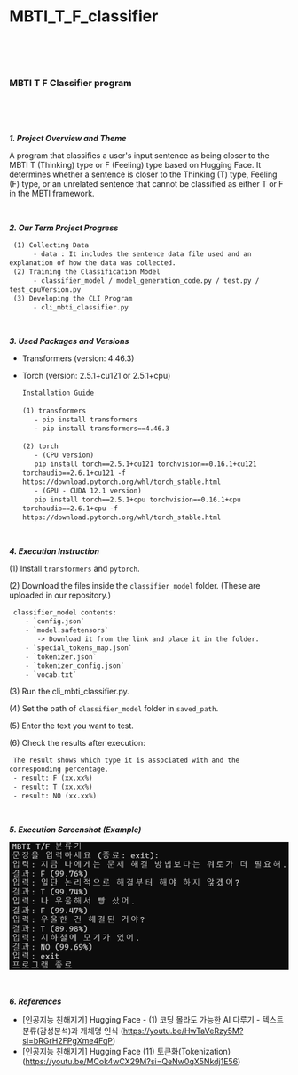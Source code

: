 # MBTI_T_F_classifier

<br><br><br>

### MBTI T F Classifier program

<br><br><br>

***1. Project Overview and Theme***

A program that classifies a user's input sentence as being closer to the MBTI T (Thinking) type or F (Feeling) type based on Hugging Face.
It determines whether a sentence is closer to the Thinking (T) type, Feeling (F) type, or an unrelated sentence that cannot be classified as either T or F in the MBTI framework.

<br>

***2. Our Term Project Progress***

     (1) Collecting Data
          - data : It includes the sentence data file used and an explanation of how the data was collected. 
     (2) Training the Classification Model
          - classifier_model / model_generation_code.py / test.py / test_cpuVersion.py
     (3) Developing the CLI Program
          - cli_mbti_classifier.py

<br>

***3. Used Packages and Versions***
- Transformers (version: 4.46.3)
- Torch (version: 2.5.1+cu121 or 2.5.1+cpu)

      Installation Guide

      (1) transformers
         - pip install transformers
         - pip install transformers==4.46.3
  
      (2) torch
         - (CPU version)
         pip install torch==2.5.1+cu121 torchvision==0.16.1+cu121 torchaudio==2.6.1+cu121 -f https://download.pytorch.org/whl/torch_stable.html
         - (GPU - CUDA 12.1 version)
         pip install torch==2.5.1+cpu torchvision==0.16.1+cpu torchaudio==2.6.1+cpu -f https://download.pytorch.org/whl/torch_stable.html

<br>

***4. Execution Instruction***  

(1) Install `transformers` and `pytorch`.

(2) Download the files inside the `classifier_model` folder. (These are uploaded in our repository.)


     classifier_model contents:
        - `config.json`
        - `model.safetensors` 
           -> Download it from the link and place it in the folder.
        - `special_tokens_map.json`
        - `tokenizer.json`
        - `tokenizer_config.json`
        - `vocab.txt`

(3) Run the cli_mbti_classifier.py.

(4) Set the path of `classifier_model` folder in `saved_path`.

(5) Enter the text you want to test.

(6) Check the results after execution:

     The result shows which type it is associated with and the corresponding percentage.
     - result: F (xx.xx%)
     - result: T (xx.xx%)
     - result: NO (xx.xx%)

<br>

***5. Execution Screenshot (Example)***

![Execution Screenshot](./image/execution_screenshot.png)

<br>

***6. References***
- [인공지능 친해지기] Hugging Face - (1) 코딩 몰라도 가능한 AI 다루기 - 텍스트분류(감성분석)과 개체명 인식
(https://youtu.be/HwTaVeRzy5M?si=bRGrH2FPgXme4FqP)
- [인공지능 친해지기] Hugging Face (11) 토큰화(Tokenization)
(https://youtu.be/MCok4wCX29M?si=QeNw0qX5Nkdj1E56)
